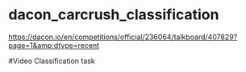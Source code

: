 # dacon_carcrush_classification
https://dacon.io/en/competitions/official/236064/talkboard/407829?page=1&amp;dtype=recent 

#Video Classification task
